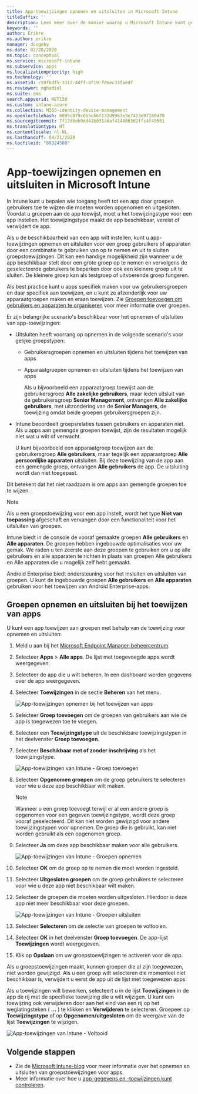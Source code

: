 ```yaml
---
title: App-toewijzingen opnemen en uitsluiten in Microsoft Intune
titleSuffix: ''
description: Lees meer over de manier waarop u Microsoft Intune kunt gebruiken om app-toewijzingen op te nemen en uit te sluiten.
keywords: ''
author: Erikre
ms.author: erikre
manager: dougeby
ms.date: 02/28/2020
ms.topic: conceptual
ms.service: microsoft-intune
ms.subservice: apps
ms.localizationpriority: high
ms.technology: ''
ms.assetid: c59f6df5-3317-4dff-8f19-fdeec33faedf
ms.reviewer: mghadial
ms.suite: ems
search.appverid: MET150
ms.custom: intune-azure
ms.collection: M365-identity-device-management
ms.openlocfilehash: 6095c079c6b5cb6f132d9963e3e7413e97180d70
ms.sourcegitcommit: 7f17d6eb9dd41b031a6af4148863d2ffc4f49551
ms.translationtype: HT
ms.contentlocale: nl-NL
ms.lasthandoff: 04/21/2020
ms.locfileid: "80324588"
---
```

# <a name="include-and-exclude-app-assignments-in-microsoft-intune"></a>App-toewijzingen opnemen en uitsluiten in Microsoft Intune

In Intune kunt u bepalen wie toegang heeft tot een app door groepen gebruikers toe te wijzen die moeten worden opgenomen en uitgesloten. Voordat u groepen aan de app toewijst, moet u het toewijzingstype voor een app instellen. Het toewijzingstype maakt de app beschikbaar, vereist of verwijdert de app. 

Als u de beschikbaarheid van een app wilt instellen, kunt u app-toewijzingen opnemen en uitsluiten voor een groep gebruikers of apparaten door een combinatie te gebruiken van op te nemen en uit te sluiten groepstoewijzingen. Dit kan een handige mogelijkheid zijn wanneer u de app beschikbaar stelt door een grote groep op te nemen en vervolgens de geselecteerde gebruikers te beperken door ook een kleinere groep uit te sluiten. De kleinere groep kan als testgroep of uitvoerende groep fungeren. 

Als best practice kunt u apps specifiek maken voor uw gebruikersgroepen en daar specifiek aan toewijzen, en u kunt ze afzonderlijk voor uw apparaatgroepen maken en eraan toewijzen. Zie [Groepen toevoegen om gebruikers en apparaten te organiseren](../fundamentals/groups-add.md) voor meer informatie over groepen.  

Er zijn belangrijke scenario's beschikbaar voor het opnemen of uitsluiten van app-toewijzingen:

- Uitsluiten heeft voorrang op opnemen in de volgende scenario's voor gelijke groepstypen:
  - Gebruikersgroepen opnemen en uitsluiten tijdens het toewijzen van apps
  - Apparaatgroepen opnemen en uitsluiten tijdens het toewijzen van apps

    Als u bijvoorbeeld een apparaatgroep toewijst aan de gebruikersgroep **Alle zakelijke gebruikers**, maar leden uitsluit van de gebruikersgroep **Senior Management**, ontvangen **Alle zakelijke gebruikers**, met uitzondering van de **Senior Managers**, de toewijzing omdat beide groepen gebruikersgroepen zijn.
- Intune beoordeelt groepsrelaties tussen gebruikers en apparaten niet. Als u apps aan gemengde groepen toewijst, zijn de resultaten mogelijk niet wat u wilt of verwacht.

    U kunt bijvoorbeeld een apparaatgroep toewijzen aan de gebruikersgroep **Alle gebruikers**, maar tegelijk een apparaatgroep **Alle persoonlijke apparaten** uitsluiten. Bij deze toewijzing van de app aan een gemengde groep, ontvangen **Alle gebruikers** de app. De uitsluiting wordt dan niet toegepast.

Dit betekent dat het niet raadzaam is om apps aan gemengde groepen toe te wijzen.

> [!NOTE]
> Als u een groepstoewijzing voor een app instelt, wordt het type **Niet van toepassing** afgeschaft en vervangen door een functionaliteit voor het uitsluiten van groepen. 
>
> Intune biedt in de console de vooraf gemaakte groepen **Alle gebruikers** en **Alle apparaten**. De groepen hebben ingebouwde optimalisaties voor uw gemak. We raden u ten zeerste aan deze groepen te gebruiken om u op alle gebruikers en alle apparaten te richten in plaats van groepen Alle gebruikers en Alle apparaten die u mogelijk zelf hebt gemaakt.  
>
> Android Enterprise biedt ondersteuning voor het insluiten en uitsluiten van groepen. U kunt de ingebouwde groepen **Alle gebruikers** en **Alle apparaten** gebruiken voor het toewijzen van Android Enterprise-apps. 

## <a name="include-and-exclude-groups-when-assigning-apps"></a>Groepen opnemen en uitsluiten bij het toewijzen van apps

U kunt een app toewijzen aan groepen met behulp van de toewijzing voor opnemen en uitsluiten:

1. Meld u aan bij het [Microsoft Endpoint Manager-beheercentrum](https://go.microsoft.com/fwlink/?linkid=2109431).
2. Selecteer **Apps** > **Alle apps**. De lijst met toegevoegde apps wordt weergegeven.
3. Selecteer de app die u wilt beheren. In een dashboard worden gegevens over de app weergegeven.
4. Selecteer **Toewijzingen** in de sectie **Beheren** van het menu.

    ![App-toewijzingen opnemen bij het toewijzen van apps](./media/apps-inc-exl-assignments/apps-inc-exl-01.png)

5. Selecteer **Groep toevoegen** om de groepen van gebruikers aan wie de app is toegewezen toe te voegen. 
6. Selecteer een **Toewijzingstype** uit de beschikbare toewijzingstypen in het deelvenster **Groep toevoegen**.
7. Selecteer **Beschikbaar met of zonder inschrijving** als het toewijzingstype.

    ![App-toewijzingen van Intune - Groep toevoegen](./media/apps-inc-exl-assignments/apps-inc-exl-02.png)
8. Selecteer **Opgenomen groepen** om de groep gebruikers te selecteren voor wie u deze app beschikbaar wilt maken.

    > [!NOTE]
    > Wanneer u een groep toevoegt terwijl er al een andere groep is opgenomen voor een gegeven toewijzingstype, wordt deze groep vooraf geselecteerd. Dit kan niet worden gewijzigd voor andere toewijzingstypen voor opnemen. De groep die is gebruikt, kan niet worden gebruikt als een opgenomen groep.

9. Selecteer **Ja** om deze app beschikbaar maken voor alle gebruikers.

    ![App-toewijzingen van Intune - Groepen opnemen](./media/apps-inc-exl-assignments/apps-inc-exl-03.png)
10. Selecteer **OK** om de groep op te nemen die moet worden ingesteld.
11. Selecteer **Uitgesloten groepen** om de groep gebruikers te selecteren voor wie u deze app niet beschikbaar wilt maken.
12. Selecteer de groepen die moeten worden uitgesloten. Hierdoor is deze app niet meer beschikbaar voor deze groepen.

    ![App-toewijzingen van Intune - Groepen uitsluiten](./media/apps-inc-exl-assignments/apps-inc-exl-04.png)
13. Selecteer **Selecteren** om de selectie van groepen te voltooien.
14. Selecteer **OK** in het deelvenster **Groep toevoegen**. De app-lijst **Toewijzingen** wordt weergegeven.
15. Klik op **Opslaan** om uw groepstoewijzingen te activeren voor de app.

Als u groepstoewijzingen maakt, kunnen groepen die al zijn toegewezen, niet worden gewijzigd. Als u een groep wilt selecteren die momenteel niet beschikbaar is, verwijdert u eerst de app uit de lijst met toegewezen apps.

Als u toewijzingen wilt bewerken, selecteert u in de lijst **Toewijzingen** in de app de rij met de specifieke toewijzing die u wilt wijzigen. U kunt een toewijzing ook verwijderen door aan het eind van een rij op het weglatingsteken ( **...** ) te klikken en **Verwijderen** te selecteren. Groepeer op **Toewijzingstype** of op **Opgenomen/uitgesloten** om de weergave van de lijst **Toewijzingen** te wijzigen.

![App-toewijzingen van Intune - Voltooid](./media/apps-inc-exl-assignments/apps-inc-exl-05.png)

## <a name="next-steps"></a>Volgende stappen

- Zie de [Microsoft Intune-blog](https://aka.ms/new_app_assignment_process) voor meer informatie over het opnemen en uitsluiten van groepstoewijzingen voor apps.
- Meer informatie over hoe u [app-gegevens en -toewijzingen kunt controleren](apps-monitor.md).
